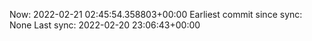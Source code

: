 Now: 2022-02-21 02:45:54.358803+00:00 Earliest commit since sync: None Last sync: 2022-02-20 23:06:43+00:00
